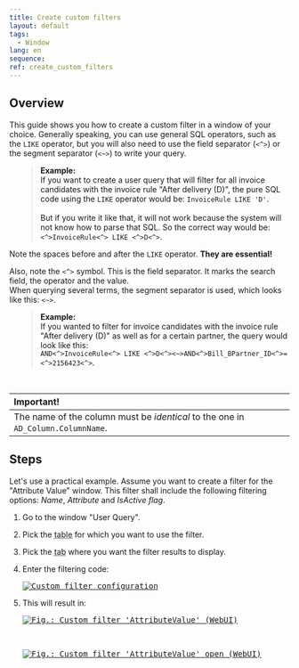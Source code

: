 ```yaml
---
title: Create custom filters
layout: default
tags:  
  - Window
lang: en
sequence:
ref: create_custom_filters
---
```


## Overview
This guide shows you how to create a custom filter in a window of your choice. Generally speaking, you can use general SQL operators, such as the `LIKE` operator, but you will also need to use the field separator (`<^>`) or the segment separator (`<~>`) to write your query.

<p style="margin-left: 40px; padding-left: 15px; border-left: 1px solid #dedede;">
<strong>Example:</strong><br>
If you want to create a user query that will filter for all invoice candidates with the invoice rule "After delivery (D)", the pure SQL code using the <code>LIKE</code> operator would be: <code>InvoiceRule LIKE 'D'</code>.<br><br>
But if you write it like that, it will not work because the system will not know how to parse that SQL.
So the correct way would be: <code><^>InvoiceRule<^> LIKE <^>D<^></code>.
</p>

<i class="ion-alert filter-alert"></i>Note the spaces before and after the `LIKE` operator. **They are essential!**

<i class="ion-alert filter-alert"></i>Also, note the `<^>` symbol. This is the field separator. It marks the search field, the operator and the value.<br>
When querying several terms, the segment separator is used, which looks like this: `<~>`.

<p style="margin-left: 40px; padding-left: 15px; border-left: 1px solid #dedede;">
<strong>Example:</strong><br>
If you wanted to filter for invoice candidates with the invoice rule "After delivery (D)" as well as for a certain partner, the query would look like this:<br>
<code>AND<^>InvoiceRule<^> LIKE <^>D<^><~>AND<^>Bill_BPartner_ID<^>=<^>2156423<^></code>.
</p><br>

| **Important!** |
| :--- |
| The name of the column must be *identical* to the one in `AD_Column.ColumnName`. |

## Steps
Let's use a practical example. Assume you want to create a filter for the "Attribute Value" window. This filter shall include the following filtering options: *Name*, *Attribute* and *IsActive flag*.

1. Go to the window "User Query".
1. Pick the <abbr title="AD_Table_ID">table</abbr> for which you want to use the filter.
1. Pick the <abbr title="AD_Tab_ID">tab</abbr> where you want the filter results to display.
1. Enter the filtering code:<br>

    <kbd><a href="https://user-images.githubusercontent.com/15378036/70225460-c0a73a80-1757-11ea-8a64-d934ac7d89e6.PNG" title="Click to enlarge" target="\_blank"><img src="https://user-images.githubusercontent.com/15378036/70225460-c0a73a80-1757-11ea-8a64-d934ac7d89e6.PNG" alt="Custom filter configuration"></a></kbd>

1. This will result in:

    <kbd><a href="https://user-images.githubusercontent.com/15378036/70226875-45935380-175a-11ea-9083-090e6b875989.png" title="Click to enlarge" target="\_blank"><img src="https://user-images.githubusercontent.com/15378036/70226875-45935380-175a-11ea-9083-090e6b875989.png" alt="Fig.: Custom filter 'AttributeValue' (WebUI)"></a></kbd>

    <br>

    <kbd><a href="https://user-images.githubusercontent.com/15378036/70226881-4cba6180-175a-11ea-951d-27454d572441.png" title="Click to enlarge" target="\_blank"><img src="https://user-images.githubusercontent.com/15378036/70226881-4cba6180-175a-11ea-951d-27454d572441.png" alt="Fig.: Custom filter 'AttributeValue' open (WebUI)"></a></kbd>
